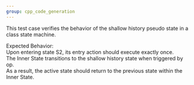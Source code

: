 ```yaml
---
group: cpp_code_generation
---
```

This test case verifies the behavior of the shallow history pseudo state in a class state machine.

Expected Behavior:<br>
Upon entering state S2, its entry action should execute exactly once.<br>
The Inner State transitions to the shallow history state when triggered by op.<br>
As a result, the active state should return to the previous state within the Inner State.
